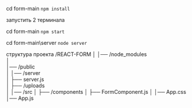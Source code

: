 cd form-main  `npm install`

запустить 2 терминала

cd form-main `npm start`

cd form-main\server `node server`

структура проекта 
/REACT-FORM
│
│── /node_modules          
│         
│── /public    
│
│── /server          
│    ├── server.js    
│    ├── /uploads     
│
│── /src
│   ├── /components
    │   ├── FormComponent.js
    │
    │── App.css
    │── App.js  
